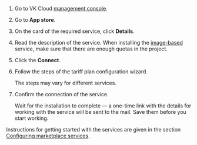 1. Go to VK Cloud [management console](https://msk.cloud.vk.com/app/en).
1. Go to **App store**.
1. On the card of the required service, click **Details**.
1. Read the description of the service. When installing the [image-based](../../concepts/about#types_of_services) service, make sure that there are enough quotas in the project.
1. Click the **Connect**.
1. Follow the steps of the tariff plan configuration wizard.

   <info>

   The steps may vary for different services.

   </info>

1. Confirm the connection of the service.

   Wait for the installation to complete — a one-time link with the details for working with the service will be sent to the mail. Save them before you start working.

<info>

Instructions for getting started with the services are given in the section [Configuring marketplace services](../../initial-configuration/).

</info>
